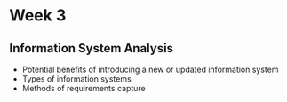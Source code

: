 # Week 3

## Information System Analysis

- Potential benefits of introducing a new or updated information system
- Types of information systems
- Methods of requirements capture
